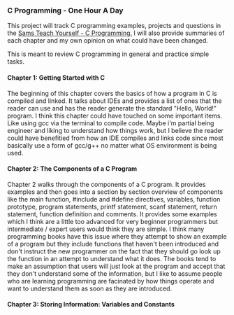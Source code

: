 ### C Programming - One Hour A Day
This project will track C programming examples, projects and questions in the
[Sams Teach Yourself - C Programming.](https://www.informit.com/store/c-programming-in-one-hour-a-day-sams-teach-yourself-9780789751997)
I will also provide summaries of each chapter and my own opinion on what could have been changed. 

This is meant to review C programming in general and practice simple tasks. 

#### Chapter 1: Getting Started with C
The beginning of this chapter covers the basics of how a program in C is compiled 
and linked. It talks about IDEs and provides a list of ones that the reader can use and 
has the reader generate the standard "Hello, World!" program. I think this chapter could have touched on some important items. Like using gcc via the terminal to compile code. 
Maybe i'm partial being engineer and liking to understand how things work, but I believe the reader could have benefitied from how an IDE compiles and links code since most basically 
use a form of gcc/g++ no matter what OS environment is being used. 

#### Chapter 2: The Components of a C Program
Chapter 2 walks through the components of a C program. It provides examples and then goes into a section by section overview of components like the main function, #include and 
#define directives, variables, function prototype, program statements, printf statement, scanf statement, return statement, function definition and comments. It provides some 
examples which I think are a little too advanced for very beginner programmers but intermediate / expert users would think they are simple. I think many programming books have this 
issue where they attempt to show an example of a program but they include functions that haven't been introduced and don't instruct the new programmer on the fact that they should
go look up the function in an attempt to understand what it does. The books tend to make an assumption that users will just look at the program and accept that they don't understand 
some of the information, but I like to assume people who are learning programming are facinated by how things operate and want to understand them as soon as they are introduced. 

#### Chapter 3: Storing Information: Variables and Constants
